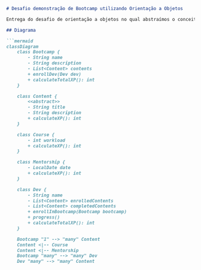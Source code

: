 ```markdown
# Desafio demonstração de Bootcamp utilizando Orientação a Objetos

Entrega do desafio de orientação a objetos no qual abstraímos o conceito de um bootcamp, utilizando do objeto Dev como base para a progressão do curso, podendo se inscrever num bootcamp, obtendo conteúdos, progredir nos conteúdos inscritos e obter Xp de tal forma.

## Diagrama

```mermaid
classDiagram
    class Bootcamp {
        - String name
        - String description
        - List<Content> contents
        + enrollDev(Dev dev)
        + calculateTotalXP(): int
    }

    class Content {
        <<abstract>>
        - String title
        - String description
        + calculateXP(): int
    }

    class Course {
        - int workload
        + calculateXP(): int
    }

    class Mentorship {
        - LocalDate date
        + calculateXP(): int
    }

    class Dev {
        - String name
        - List<Content> enrolledContents
        - List<Content> completedContents
        + enrollInBootcamp(Bootcamp bootcamp)
        + progress()
        + calculateTotalXP(): int
    }

    Bootcamp "1" --> "many" Content
    Content <|-- Course
    Content <|-- Mentorship
    Bootcamp "many" --> "many" Dev
    Dev "many" --> "many" Content
```